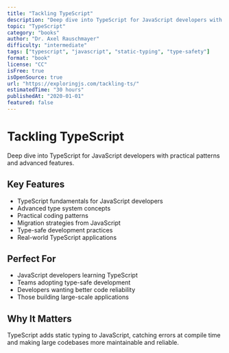 ```yaml
---
title: "Tackling TypeScript"
description: "Deep dive into TypeScript for JavaScript developers with practical patterns and advanced features"
topic: "TypeScript"
category: "books"
author: "Dr. Axel Rauschmayer"
difficulty: "intermediate"
tags: ["typescript", "javascript", "static-typing", "type-safety"]
format: "book"
license: "CC"
isFree: true
isOpenSource: true
url: "https://exploringjs.com/tackling-ts/"
estimatedTime: "30 hours"
publishedAt: "2020-01-01"
featured: false
---
```


# Tackling TypeScript

Deep dive into TypeScript for JavaScript developers with practical patterns and advanced features.

## Key Features
- TypeScript fundamentals for JavaScript developers
- Advanced type system concepts
- Practical coding patterns
- Migration strategies from JavaScript
- Type-safe development practices
- Real-world TypeScript applications

## Perfect For
- JavaScript developers learning TypeScript
- Teams adopting type-safe development
- Developers wanting better code reliability
- Those building large-scale applications

## Why It Matters
TypeScript adds static typing to JavaScript, catching errors at compile time and making large codebases more maintainable and reliable.